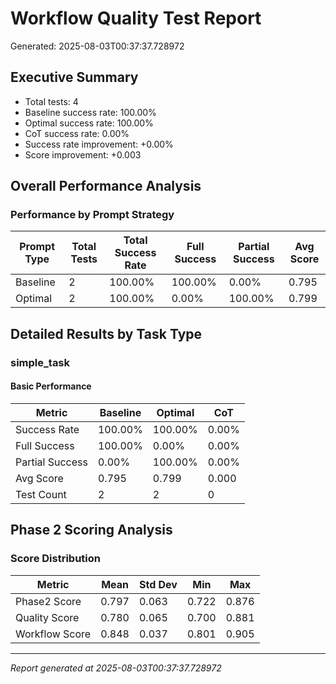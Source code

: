 # Workflow Quality Test Report

Generated: 2025-08-03T00:37:37.728972

## Executive Summary

- Total tests: 4
- Baseline success rate: 100.00%
- Optimal success rate: 100.00%
- CoT success rate: 0.00%
- Success rate improvement: +0.00%
- Score improvement: +0.003

## Overall Performance Analysis

### Performance by Prompt Strategy

| Prompt Type | Total Tests | Total Success Rate | Full Success | Partial Success | Avg Score |
|-------------|-------------|--------------------|--------------|-----------------|------------|
| Baseline | 2 | 100.00% | 100.00% | 0.00% | 0.795 |
| Optimal | 2 | 100.00% | 0.00% | 100.00% | 0.799 |

## Detailed Results by Task Type

### simple_task

#### Basic Performance

| Metric | Baseline | Optimal | CoT |
|--------|----------|---------|-----|
| Success Rate | 100.00% | 100.00% | 0.00% |
| Full Success | 100.00% | 0.00% | 0.00% |
| Partial Success | 0.00% | 100.00% | 0.00% |
| Avg Score | 0.795 | 0.799 | 0.000 |
| Test Count | 2 | 2 | 0 |


## Phase 2 Scoring Analysis

### Score Distribution

| Metric | Mean | Std Dev | Min | Max |
|--------|------|---------|-----|-----|
| Phase2 Score | 0.797 | 0.063 | 0.722 | 0.876 |
| Quality Score | 0.780 | 0.065 | 0.700 | 0.881 |
| Workflow Score | 0.848 | 0.037 | 0.801 | 0.905 |

---
*Report generated at 2025-08-03T00:37:37.728972*
